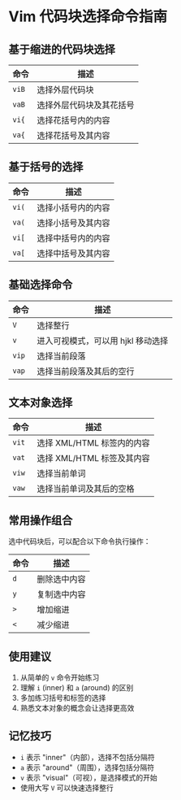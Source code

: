 # Vim 代码块选择命令指南

## 基于缩进的代码块选择

| 命令 | 描述 |
|------|------|
| `viB` | 选择外层代码块 |
| `vaB` | 选择外层代码块及其花括号 |
| `vi{` | 选择花括号内的内容 |
| `va{` | 选择花括号及其内容 |

## 基于括号的选择

| 命令 | 描述 |
|------|------|
| `vi(` | 选择小括号内的内容 |
| `va(` | 选择小括号及其内容 |
| `vi[` | 选择中括号内的内容 |
| `va[` | 选择中括号及其内容 |

## 基础选择命令

| 命令 | 描述 |
|------|------|
| `V` | 选择整行 |
| `v` | 进入可视模式，可以用 hjkl 移动选择 |
| `vip` | 选择当前段落 |
| `vap` | 选择当前段落及其后的空行 |

## 文本对象选择

| 命令 | 描述 |
|------|------|
| `vit` | 选择 XML/HTML 标签内的内容 |
| `vat` | 选择 XML/HTML 标签及其内容 |
| `viw` | 选择当前单词 |
| `vaw` | 选择当前单词及其后的空格 |

## 常用操作组合

选中代码块后，可以配合以下命令执行操作：

| 命令 | 描述 |
|------|------|
| `d` | 删除选中内容 |
| `y` | 复制选中内容 |
| `>` | 增加缩进 |
| `<` | 减少缩进 |

## 使用建议

1. 从简单的 `v` 命令开始练习
2. 理解 `i` (inner) 和 `a` (around) 的区别
3. 多加练习括号和标签的选择
4. 熟悉文本对象的概念会让选择更高效

## 记忆技巧

- `i` 表示 "inner"（内部），选择不包括分隔符
- `a` 表示 "around"（周围），选择包括分隔符
- `v` 表示 "visual"（可视），是选择模式的开始
- 使用大写 `V` 可以快速选择整行